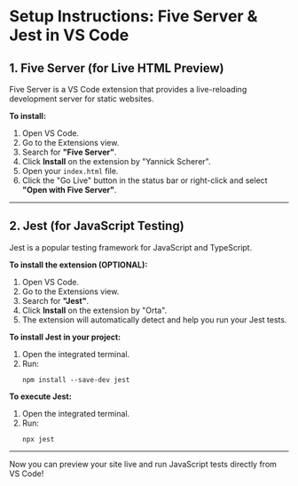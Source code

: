 # Setup Instructions: Five Server & Jest in VS Code

## 1. Five Server (for Live HTML Preview)

Five Server is a VS Code extension that provides a live-reloading development server for static websites.

**To install:**
1. Open VS Code.
2. Go to the Extensions view.
3. Search for **"Five Server"**.
4. Click **Install** on the extension by "Yannick Scherer".
5. Open your `index.html` file.
6. Click the "Go Live" button in the status bar or right-click and select **"Open with Five Server"**.

---

## 2. Jest (for JavaScript Testing)

Jest is a popular testing framework for JavaScript and TypeScript.

**To install the extension (OPTIONAL):**
1. Open VS Code.
2. Go to the Extensions view.
3. Search for **"Jest"**.
4. Click **Install** on the extension by "Orta".
5. The extension will automatically detect and help you run your Jest tests.

**To install Jest in your project:**
1. Open the integrated terminal.
2. Run:
   ```
   npm install --save-dev jest
   ```

**To execute Jest:**
1. Open the integrated terminal.
2. Run:
   ```
   npx jest
   ```


---

Now you can preview your site live and run JavaScript tests directly from VS Code!
